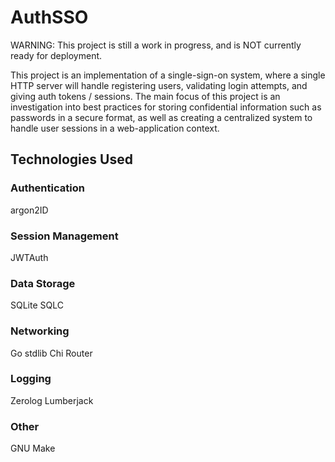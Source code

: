 # AuthSSO

WARNING: This project is still a work in progress, and is NOT currently ready for deployment.

This project is an implementation of a single-sign-on system, where a single HTTP server will handle registering users, validating login attempts, and giving auth tokens / sessions. The main focus of this project is an investigation into best practices for storing confidential information such as passwords in a secure format, as well as creating a centralized system to handle user sessions in a web-application context.

## Technologies Used

### Authentication 
argon2ID

### Session Management
JWTAuth

### Data Storage
SQLite
SQLC

### Networking
Go stdlib
Chi Router

### Logging 
Zerolog
Lumberjack

### Other
GNU Make
